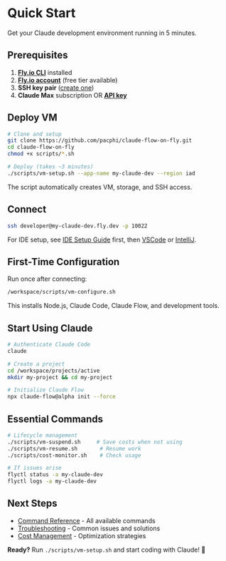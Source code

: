 # Quick Start

Get your Claude development environment running in 5 minutes.

## Prerequisites

1. **[Fly.io CLI](https://fly.io/docs/flyctl/install/)** installed
2. **[Fly.io account](https://fly.io/signup)** (free tier available)
3. **SSH key pair** ([create one](TROUBLESHOOTING.md#creating-and-managing-ssh-keys))
4. **Claude Max** subscription OR **[API key](https://console.anthropic.com/settings/keys)**

## Deploy VM

```bash
# Clone and setup
git clone https://github.com/pacphi/claude-flow-on-fly.git
cd claude-flow-on-fly
chmod +x scripts/*.sh

# Deploy (takes ~3 minutes)
./scripts/vm-setup.sh --app-name my-claude-dev --region iad
```

The script automatically creates VM, storage, and SSH access.

## Connect

```bash
ssh developer@my-claude-dev.fly.dev -p 10022
```

For IDE setup, see [IDE Setup Guide](IDE_SETUP.md) first, then [VSCode](VSCODE.md) or [IntelliJ](INTELLIJ.md).

## First-Time Configuration

Run once after connecting:

```bash
/workspace/scripts/vm-configure.sh
```

This installs Node.js, Claude Code, Claude Flow, and development tools.

## Start Using Claude

```bash
# Authenticate Claude Code
claude

# Create a project
cd /workspace/projects/active
mkdir my-project && cd my-project

# Initialize Claude Flow
npx claude-flow@alpha init --force
```

## Essential Commands

```bash
# Lifecycle management
./scripts/vm-suspend.sh     # Save costs when not using
./scripts/vm-resume.sh       # Resume work
./scripts/cost-monitor.sh    # Check usage

# If issues arise
flyctl status -a my-claude-dev
flyctl logs -a my-claude-dev
```

## Next Steps

- [Command Reference](REFERENCE.md) - All available commands
- [Troubleshooting](TROUBLESHOOTING.md) - Common issues and solutions
- [Cost Management](COST_MANAGEMENT.md) - Optimization strategies

**Ready?** Run `./scripts/vm-setup.sh` and start coding with Claude! 🚀
